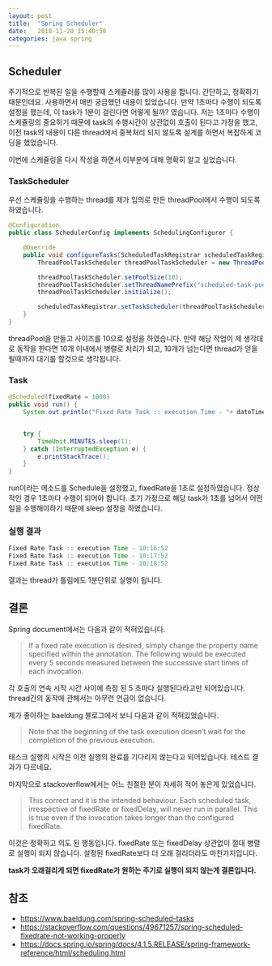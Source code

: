 ```yaml
---
layout: post
title:  "Spring Scheduler"
date:   2018-11-20 15:40:56
categories: java spring
---
```

## Scheduler
주기적으로 반복된 일을 수행할때 스케쥴러를 많이 사용을 합니다. 간단하고, 정확하기 때문인데요. 사용하면서 매번 궁금했던 내용이 있었습니다.
만약 1초마다 수행이 되도록 설정을 했는데, 이 task가 1분이 걸린다면 어떻게 될까? 였습니다.
저는 1초마다 수행이 스케쥴링의 중요하기 때문에 task의 수행시간이 상관없이 호출이 된다고 가정을 했고, 이전 task의 내용이 다른 thread에서 중복처리 되지 않도록 설계를 하면서 복잡하게 코딩을 했었습니다.

이번에 스케쥴링을 다시 작성을 하면서 이부분에 대해 명확히 알고 싶었습니다.

### TaskScheduler
우선 스케쥴링을 수행하는 thread를 제가 임의로 만든 threadPool에서 수행이 되도록 하였습니다.

```java
@Configuration
public class SchedulerConfig implements SchedulingConfigurer {

    @Override
    public void configureTasks(ScheduledTaskRegistrar scheduledTaskRegistrar) {
        ThreadPoolTaskScheduler threadPoolTaskScheduler = new ThreadPoolTaskScheduler();

        threadPoolTaskScheduler.setPoolSize(10);
        threadPoolTaskScheduler.setThreadNamePrefix("scheduled-task-pool-");
        threadPoolTaskScheduler.initialize();

        scheduledTaskRegistrar.setTaskScheduler(threadPoolTaskScheduler);
    }
}
```
threadPool을 만들고 사이즈를 10으로 설정을 하였습니다. 만약 해당 작업이 제 생각대로 동작을 한다면 10개 이내에서 병렬로 처리가 되고, 10개가 넘는다면 thread가 얻을 될때까지 대기를 할것으로 생각됩니다.

### Task
```java
@Scheduled(fixedRate = 1000)
public void run() {
    System.out.println("Fixed Rate Task :: execution Time - "+ dateTimeFormatter.format(LocalDateTime.now()));


    try {
        TimeUnit.MINUTES.sleep(1);
    } catch (InterruptedException e) {
        e.printStackTrace();
    }
}
```
run이라는 메소드를 Schedule을 설정했고, fixedRate을 1초로 설정하였습니다.
정상적인 경우 1초마다 수행이 되어야 합니다. 초기 가정으로 해당 task가 1초를 넘어서 어떤일을 수행해야하기 때문에 sleep 설정을 하였습니다.

### 실행 결과
```java
Fixed Rate Task :: execution Time - 10:16:52
Fixed Rate Task :: execution Time - 10:17:52
Fixed Rate Task :: execution Time - 10:18:52
```
결과는 thread가 틀림에도 1분단위로 실행이 됩니다.

## 결론
Spring document에서는 다음과 같이 적혀있습니다.
>If a fixed rate execution is desired, simply change the property name specified within the annotation. The following would be executed every 5 seconds measured between the successive start times of each invocation.

각 호출의 연속 시작 시간 사이에 측정 된 5 초마다 실행된다라고만 되어있습니다. thread간의 동작에 관해서는 아무런 언급이 없습니다.

제가 좋아하는 baeldung 블로그에서 보니 다음과 같이 적혀있었습니다.
> Note that the beginning of the task execution doesn’t wait for the completion of the previous execution.

태스크 실행의 시작은 이전 실행의 완료를 기다리지 않는다고 되어있습니다. 테스트 결과가 다르네요.

마지막으로 stackoverflow에서는 어느 친절한 분이 자세히 적어 놓은게 있었습니다.

>This correct and it is the intended behaviour. Each scheduled task, irrespective of fixedRate or fixedDelay, will never run in parallel. This is true even if the invocation takes longer than the configured fixedRate.

이것은 정확하고 의도 된 행동입니다. fixedRate 또는 fixedDelay 상관없이 절대 병렬로 실행이 되지 않습니다.
설정된 fixedRate보다 더 오래 걸리더라도 마찬가지입니다.

**task가 오래걸리게 되면 fixedRate가 원하는 주기로 실행이 되지 않는게 결론입니다.**

## 참조
* https://www.baeldung.com/spring-scheduled-tasks
* https://stackoverflow.com/questions/49671257/spring-scheduled-fixedrate-not-working-properly
* https://docs.spring.io/spring/docs/4.1.5.RELEASE/spring-framework-reference/html/scheduling.html
